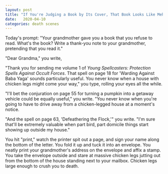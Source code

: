 ```yaml
---
layout: post
title: "If You're Judging a Book by Its Cover, That Book Looks Like Meh"
date:   2020-04-10
categories: death scenes
---
```

Today's prompt: "Your grandmother gave you a book that you refuse to read. What's the book? Write a thank-you note to your grandmother, pretending that you read it."

"Dear Grandma," you write,

"Thank you for sending me volume 1 of _Young Spellcasters: Protection Spells Against Occult Forces_. That spell on page 18 for 'Warding Against Baba Yaga' sounds particularly useful. You never know when a house with chicken legs might come your way," you type, rolling your eyes all the while.

"I'll bet the conjuration on page 55 for turning a pumpkin into a getaway vehicle could be equally useful," you write. "You never know when you're going to have to drive away from a chicken-legged house at a moment's notice.

"And the spell on page 63, 'Defeathering the Flock,'" you write. "I'm sure that'll be extremely valuable when part bird, part domicile things start showing up outside my house."

You hit "print," watch the printer spit out a page, and sign your name along the bottom of the letter. You fold it up and tuck it into an envelope. You neatly print your grandmother's address on the envelope and affix a stamp. You take the envelope outside and stare at massive chicken legs jutting out from the bottom of the house standing next to your mailbox. Chicken legs large enough to crush you to death.

